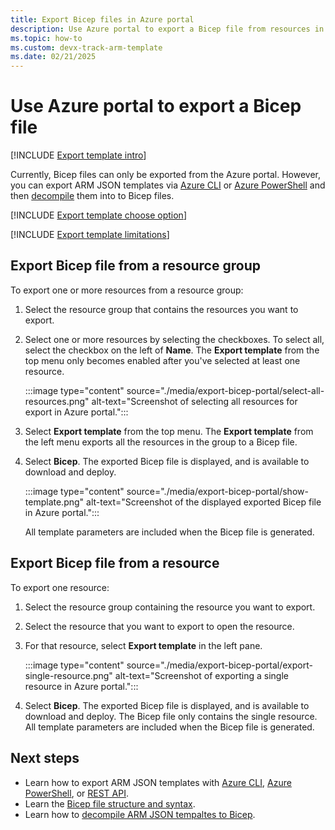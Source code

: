 ```yaml
---
title: Export Bicep files in Azure portal
description: Use Azure portal to export a Bicep file from resources in your subscription.
ms.topic: how-to
ms.custom: devx-track-arm-template
ms.date: 02/21/2025
---
```


# Use Azure portal to export a Bicep file

[!INCLUDE [Export template intro](../../../includes/resource-manager-export-template-intro.md)]

Currently, Bicep files can only be exported from the Azure portal. However, you can export ARM JSON templates via [Azure CLI](../templates/export-template-cli.md) or [Azure PowerShell](../templates/export-template-powershell.md) and then [decompile](./decompile.md) them into to Bicep files.

[!INCLUDE [Export template choose option](../../../includes/resource-manager-export-template-choose-option.md)]

[!INCLUDE [Export template limitations](../../../includes/resource-manager-export-template-limitations.md)]

## Export Bicep file from a resource group

To export one or more resources from a resource group:

1. Select the resource group that contains the resources you want to export.

1. Select one or more resources by selecting the checkboxes. To select all, select the checkbox on the left of **Name**. The **Export template** from the top menu only becomes enabled after you've selected at least one resource.

   :::image type="content" source="./media/export-bicep-portal/select-all-resources.png" alt-text="Screenshot of selecting all resources for export in Azure portal.":::

1. Select **Export template** from the top menu. The **Export template** from the left menu exports all the resources in the group to a Bicep file.

1. Select **Bicep**. The exported Bicep file is displayed, and is available to download and deploy.

   :::image type="content" source="./media/export-bicep-portal/show-template.png" alt-text="Screenshot of the displayed exported Bicep file in Azure portal.":::

   All template parameters are included when the Bicep file is generated. 

## Export Bicep file from a resource

To export one resource:

1. Select the resource group containing the resource you want to export.

1. Select the resource that you want to export to open the resource.

1. For that resource, select **Export template** in the left pane.

   :::image type="content" source="./media/export-bicep-portal/export-single-resource.png" alt-text="Screenshot of exporting a single resource in Azure portal.":::

1. Select **Bicep**. The exported Bicep file is displayed, and is available to download and deploy. The Bicep file only contains the single resource. All template parameters are included when the Bicep file is generated.

## Next steps

* Learn how to export ARM JSON templates with [Azure CLI](../templates/export-template-cli.md), [Azure PowerShell](../templates/export-template-powershell.md), or [REST API](/rest/api/resources/resourcegroups/exporttemplate).
* Learn the [Bicep file structure and syntax](./file.md).
* Learn how to [decompile ARM JSON tempaltes to Bicep](./decompile.md).
